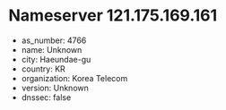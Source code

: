 # Nameserver 121.175.169.161

* as_number: 4766
* name: Unknown
* city: Haeundae-gu
* country: KR
* organization: Korea Telecom
* version: Unknown
* dnssec: false
